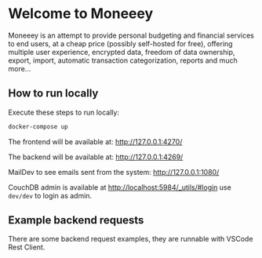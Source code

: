 # Welcome to Moneeey

Moneeey is an attempt to provide personal budgeting and financial services to end
users, at a cheap price (possibly self-hosted for free), offering multiple user
experience, encrypted data, freedom of data ownership, export, import, automatic
transaction categorization, reports and much more...

## How to run locally

Execute these steps to run locally:

```bash
docker-compose up
```

The frontend will be available at: <http://127.0.0.1:4270/>

The backend will be available at: <http://127.0.0.1:4269/>

MailDev to see emails sent from the system: <http://127.0.0.1:1080/>

CouchDB admin is available at <http://localhost:5984/_utils/#login> use `dev/dev`
to login as admin.

## Example backend requests

There are some backend request examples, they are runnable with VSCode Rest Client.
